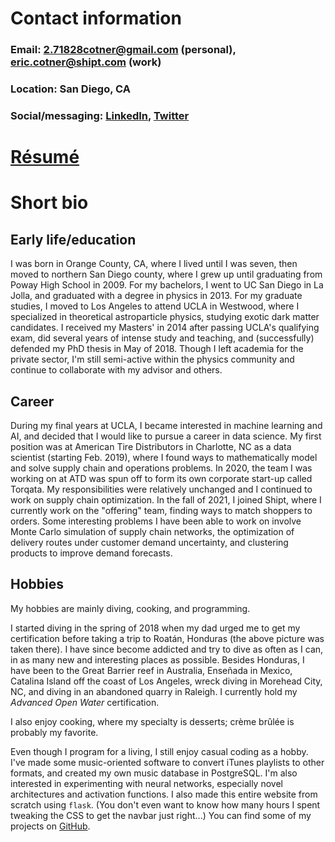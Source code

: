 # Contact information
### Email: [2.71828cotner@gmail.com](mailto:2.71828cotner@gmail.com) (personal), [eric.cotner@shipt.com](mailto:eric.cotner@shipt.com) (work)
### Location: San Diego, CA
### Social/messaging: [LinkedIn](https://www.linkedin.com/in/eric-cotner-4a919b25/), [Twitter](https://twitter.com/ericthewizard)

# [Résumé](/resume)


# Short bio
## Early life/education
I was born in Orange County, CA, where I lived until I was seven, then moved to northern San Diego county, where I grew up until graduating from Poway High School in 2009.
For my bachelors, I went to UC San Diego in La Jolla, and graduated with a degree in physics in 2013.
For my graduate studies, I moved to Los Angeles to attend UCLA in Westwood, where I specialized in theoretical astroparticle physics, studying exotic dark matter candidates.
I received my Masters' in 2014 after passing UCLA's qualifying exam, did several years of intense study and teaching, and (successfully) defended my PhD thesis in May of 2018.
Though I left academia for the private sector, I'm still semi-active within the physics community and continue to collaborate with my advisor and others.

## Career
During my final years at UCLA, I became interested in machine learning and AI, and decided that I would like to pursue a career in data science.
My first position was at American Tire Distributors in Charlotte, NC as a data scientist (starting Feb. 2019), where I found ways to mathematically model and solve supply chain and operations problems.
In 2020, the team I was working on at ATD was spun off to form its own corporate start-up called Torqata.
My responsibilities were relatively unchanged and I continued to work on supply chain optimization.
In the fall of 2021, I joined Shipt, where I currently work on the "offering" team, finding ways to match shoppers to orders.
Some interesting problems I have been able to work on involve Monte Carlo simulation of supply chain networks, the optimization of delivery routes under customer demand uncertainty, and clustering products to improve demand forecasts.

## Hobbies
My hobbies are mainly diving, cooking, and programming.

I started diving in the spring of 2018 when my dad urged me to get my certification before taking a trip to Roatán, Honduras (the above picture was taken there).
I have since become addicted and try to dive as often as I can, in as many new and interesting places as possible.
Besides Honduras, I have been to the Great Barrier reef in Australia, Enseñada in Mexico, Catalina Island off the coast of Los Angeles, wreck diving in Morehead City, NC, and diving in an abandoned quarry in Raleigh.
I currently hold my _Advanced Open Water_ certification.

I also enjoy cooking, where my specialty is desserts; crème brûlée is probably my favorite.

Even though I program for a living, I still enjoy casual coding as a hobby.
I've made some music-oriented software to convert iTunes playlists to other formats, and created my own music database in PostgreSQL.
I'm also interested in experimenting with neural networks, especially novel architectures and activation functions.
I also made this entire website from scratch using `flask`.
(You don't even want to know how many hours I spent tweaking the CSS to get the navbar just right...)
You can find some of my projects on [GitHub](http://github.com/ecotner).
